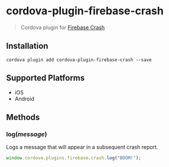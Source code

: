 # cordova-plugin-firebase-crash
> Cordova plugin for [Firebase Crash](https://firebase.google.com/docs/crash/)


## Installation

    cordova plugin add cordova-plugin-firebase-crash --save

## Supported Platforms

- iOS
- Android

## Methods

### log(_message_)
Logs a message that will appear in a subsequent crash report.
```js
window.cordova.plugins.firebase.crash.log("BOOM!");
```
